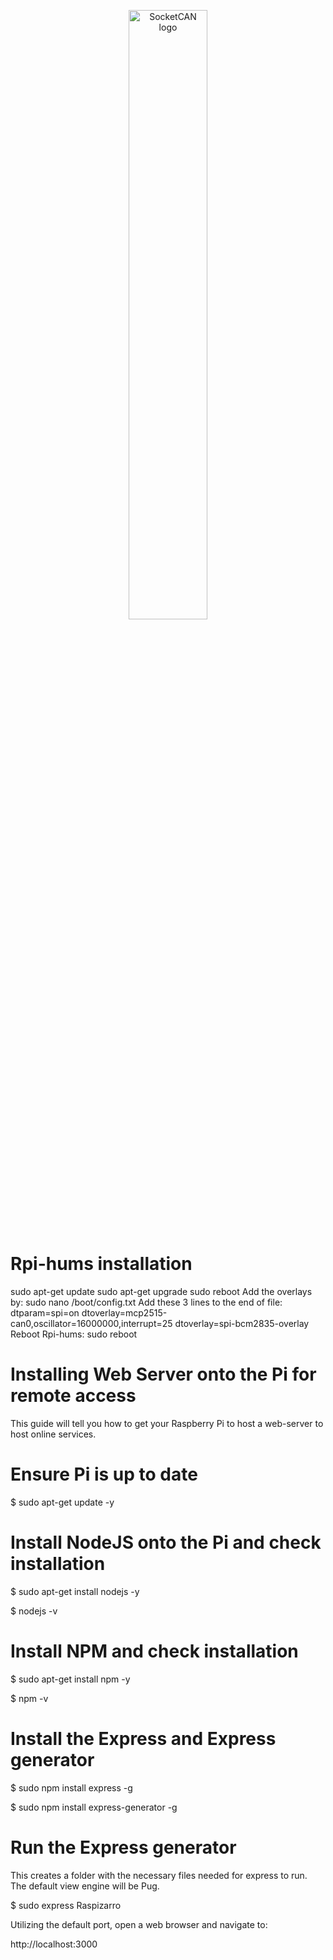 <p align="center">
<img src="https://github.com/minitecnia/openhw-milcan/blob/master/logo-minitecnia.jpg" alt="SocketCAN logo" width=50% height=50% />
</p>

# Rpi-hums installation

sudo apt-get update 
sudo apt-get upgrade 
sudo reboot
Add the overlays by:
sudo nano /boot/config.txt
Add these 3 lines to the end of file:
dtparam=spi=on 
dtoverlay=mcp2515-can0,oscillator=16000000,interrupt=25 
dtoverlay=spi-bcm2835-overlay
Reboot Rpi-hums:
sudo reboot

# Installing Web Server onto the Pi for remote access

This guide will tell you how to get your Raspberry Pi to host a web-server to host online services. 

# Ensure Pi is up to date

$ sudo apt-get update -y

# Install NodeJS onto the Pi and check installation

$ sudo apt-get install nodejs -y

$ nodejs -v

# Install NPM and check installation

$ sudo apt-get install npm -y

$ npm -v

# Install the Express and Express generator

$ sudo npm install express -g

$ sudo npm install express-generator -g

# Run the Express generator

This creates a folder with the necessary files needed for express to run. The default view engine will be Pug.

$ sudo express Raspizarro

Utilizing the default port, open a web browser and navigate to:

http://localhost:3000
